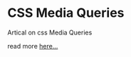 # CSS Media Queries 

Artical on css Media Queries

read more [here...](https://altamishturk.hashnode.dev/css-media-queries)